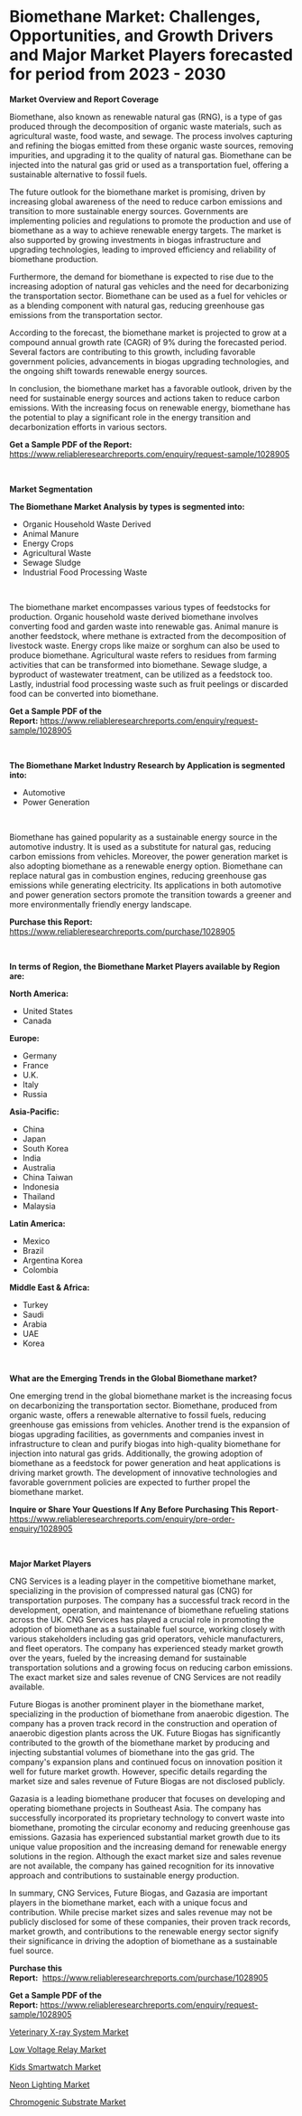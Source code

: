 <p><h1>Biomethane Market: Challenges, Opportunities, and Growth Drivers and Major Market Players forecasted for period from 2023 - 2030</h1></p><p><strong>Market Overview and Report Coverage</strong></p>
<p><p>Biomethane, also known as renewable natural gas (RNG), is a type of gas produced through the decomposition of organic waste materials, such as agricultural waste, food waste, and sewage. The process involves capturing and refining the biogas emitted from these organic waste sources, removing impurities, and upgrading it to the quality of natural gas. Biomethane can be injected into the natural gas grid or used as a transportation fuel, offering a sustainable alternative to fossil fuels.</p><p>The future outlook for the biomethane market is promising, driven by increasing global awareness of the need to reduce carbon emissions and transition to more sustainable energy sources. Governments are implementing policies and regulations to promote the production and use of biomethane as a way to achieve renewable energy targets. The market is also supported by growing investments in biogas infrastructure and upgrading technologies, leading to improved efficiency and reliability of biomethane production.</p><p>Furthermore, the demand for biomethane is expected to rise due to the increasing adoption of natural gas vehicles and the need for decarbonizing the transportation sector. Biomethane can be used as a fuel for vehicles or as a blending component with natural gas, reducing greenhouse gas emissions from the transportation sector.</p><p>According to the forecast, the biomethane market is projected to grow at a compound annual growth rate (CAGR) of 9% during the forecasted period. Several factors are contributing to this growth, including favorable government policies, advancements in biogas upgrading technologies, and the ongoing shift towards renewable energy sources.</p><p>In conclusion, the biomethane market has a favorable outlook, driven by the need for sustainable energy sources and actions taken to reduce carbon emissions. With the increasing focus on renewable energy, biomethane has the potential to play a significant role in the energy transition and decarbonization efforts in various sectors.</p></p>
<p><strong>Get a Sample PDF of the Report:</strong> <a href="https://www.reliableresearchreports.com/enquiry/request-sample/1028905">https://www.reliableresearchreports.com/enquiry/request-sample/1028905</a></p>
<p>&nbsp;</p>
<p><strong>Market Segmentation</strong></p>
<p><strong>The Biomethane Market Analysis by types is segmented into:</strong></p>
<p><ul><li>Organic Household Waste Derived</li><li>Animal Manure</li><li>Energy Crops</li><li>Agricultural Waste</li><li>Sewage Sludge</li><li>Industrial Food Processing Waste</li></ul></p>
<p>&nbsp;</p>
<p><p>The biomethane market encompasses various types of feedstocks for production. Organic household waste derived biomethane involves converting food and garden waste into renewable gas. Animal manure is another feedstock, where methane is extracted from the decomposition of livestock waste. Energy crops like maize or sorghum can also be used to produce biomethane. Agricultural waste refers to residues from farming activities that can be transformed into biomethane. Sewage sludge, a byproduct of wastewater treatment, can be utilized as a feedstock too. Lastly, industrial food processing waste such as fruit peelings or discarded food can be converted into biomethane.</p></p>
<p><strong>Get a Sample PDF of the Report:</strong>&nbsp;<a href="https://www.reliableresearchreports.com/enquiry/request-sample/1028905">https://www.reliableresearchreports.com/enquiry/request-sample/1028905</a></p>
<p>&nbsp;</p>
<p><strong>The Biomethane Market Industry Research by Application is segmented into:</strong></p>
<p><ul><li>Automotive</li><li>Power Generation</li></ul></p>
<p>&nbsp;</p>
<p><p>Biomethane has gained popularity as a sustainable energy source in the automotive industry. It is used as a substitute for natural gas, reducing carbon emissions from vehicles. Moreover, the power generation market is also adopting biomethane as a renewable energy option. Biomethane can replace natural gas in combustion engines, reducing greenhouse gas emissions while generating electricity. Its applications in both automotive and power generation sectors promote the transition towards a greener and more environmentally friendly energy landscape.</p></p>
<p><strong>Purchase this Report:</strong>&nbsp; <a href="https://www.reliableresearchreports.com/purchase/1028905">https://www.reliableresearchreports.com/purchase/1028905</a></p>
<p>&nbsp;</p>
<p><strong>In terms of Region, the Biomethane Market Players available by Region are:</strong></p>
<p>
    <p> <strong> North America: </strong>
        <ul>
            <li>United States</li>
            <li>Canada</li>
        </ul>
        </p> 
    <p> <strong> Europe: </strong>
        <ul>
            <li>Germany</li>
            <li>France</li>
            <li>U.K.</li>
            <li>Italy</li>
            <li>Russia</li>
        </ul>
        </p> 
    <p> <strong> Asia-Pacific: </strong>
        <ul>
            <li>China</li>
            <li>Japan</li>
            <li>South Korea</li>
            <li>India</li>
            <li>Australia</li>
            <li>China Taiwan</li>
            <li>Indonesia</li>
            <li>Thailand</li>
            <li>Malaysia</li>
        </ul>
        </p> 
    <p> <strong> Latin America: </strong>
        <ul>
            <li>Mexico</li>
            <li>Brazil</li>
            <li>Argentina Korea</li>
            <li>Colombia</li>
        </ul>
        </p> 
    <p> <strong> Middle East & Africa: </strong>
        <ul>
            <li>Turkey</li>
            <li>Saudi</li>
            <li>Arabia</li>
            <li>UAE</li>
            <li>Korea</li>
        </ul>
    </p>
    </p>
<p>&nbsp;</p>
<p><strong>What are the Emerging Trends in the Global Biomethane market?</strong></p>
<p><p>One emerging trend in the global biomethane market is the increasing focus on decarbonizing the transportation sector. Biomethane, produced from organic waste, offers a renewable alternative to fossil fuels, reducing greenhouse gas emissions from vehicles. Another trend is the expansion of biogas upgrading facilities, as governments and companies invest in infrastructure to clean and purify biogas into high-quality biomethane for injection into natural gas grids. Additionally, the growing adoption of biomethane as a feedstock for power generation and heat applications is driving market growth. The development of innovative technologies and favorable government policies are expected to further propel the biomethane market.</p></p>
<p><strong>Inquire or Share Your Questions If Any Before Purchasing This Report</strong>- <a href="https://www.reliableresearchreports.com/enquiry/pre-order-enquiry/1028905">https://www.reliableresearchreports.com/enquiry/pre-order-enquiry/1028905</a></p>
<p>&nbsp;</p>
<p><strong>Major Market Players</strong></p>
<p><p>CNG Services is a leading player in the competitive biomethane market, specializing in the provision of compressed natural gas (CNG) for transportation purposes. The company has a successful track record in the development, operation, and maintenance of biomethane refueling stations across the UK. CNG Services has played a crucial role in promoting the adoption of biomethane as a sustainable fuel source, working closely with various stakeholders including gas grid operators, vehicle manufacturers, and fleet operators. The company has experienced steady market growth over the years, fueled by the increasing demand for sustainable transportation solutions and a growing focus on reducing carbon emissions. The exact market size and sales revenue of CNG Services are not readily available.</p><p>Future Biogas is another prominent player in the biomethane market, specializing in the production of biomethane from anaerobic digestion. The company has a proven track record in the construction and operation of anaerobic digestion plants across the UK. Future Biogas has significantly contributed to the growth of the biomethane market by producing and injecting substantial volumes of biomethane into the gas grid. The company's expansion plans and continued focus on innovation position it well for future market growth. However, specific details regarding the market size and sales revenue of Future Biogas are not disclosed publicly.</p><p>Gazasia is a leading biomethane producer that focuses on developing and operating biomethane projects in Southeast Asia. The company has successfully incorporated its proprietary technology to convert waste into biomethane, promoting the circular economy and reducing greenhouse gas emissions. Gazasia has experienced substantial market growth due to its unique value proposition and the increasing demand for renewable energy solutions in the region. Although the exact market size and sales revenue are not available, the company has gained recognition for its innovative approach and contributions to sustainable energy production.</p><p>In summary, CNG Services, Future Biogas, and Gazasia are important players in the biomethane market, each with a unique focus and contribution. While precise market sizes and sales revenue may not be publicly disclosed for some of these companies, their proven track records, market growth, and contributions to the renewable energy sector signify their significance in driving the adoption of biomethane as a sustainable fuel source.</p></p>
<p><strong>Purchase this Report:</strong>&nbsp;&nbsp;<a href="https://www.reliableresearchreports.com/purchase/1028905">https://www.reliableresearchreports.com/purchase/1028905</a></p>
<p></p>
<p><strong>Get a Sample PDF of the Report:</strong>&nbsp;<a href="https://www.reliableresearchreports.com/enquiry/request-sample/1028905">https://www.reliableresearchreports.com/enquiry/request-sample/1028905</a></p>
<p><p><a href="https://issuu.com/reportprime-2/docs/veterinary-x-ray-system-market-size-2030.pptx?fr=xKAE9_zU1NQ">Veterinary X-ray System Market</a></p><p><a href="https://www.reportprime.com/low-voltage-relay-r2611">Low Voltage Relay Market</a></p><p><a href="https://github.com/RoccoManning/Market-Research-Report-List-1/blob/main/kids-smartwatch-market.md">Kids Smartwatch Market</a></p><p><a href="https://www.reportprime.com/neon-lighting-r2612">Neon Lighting Market</a></p><p><a href="https://www.linkedin.com/pulse/chromogenic-substrate-market-research-report-unlocks-izode/">Chromogenic Substrate Market</a></p></p>